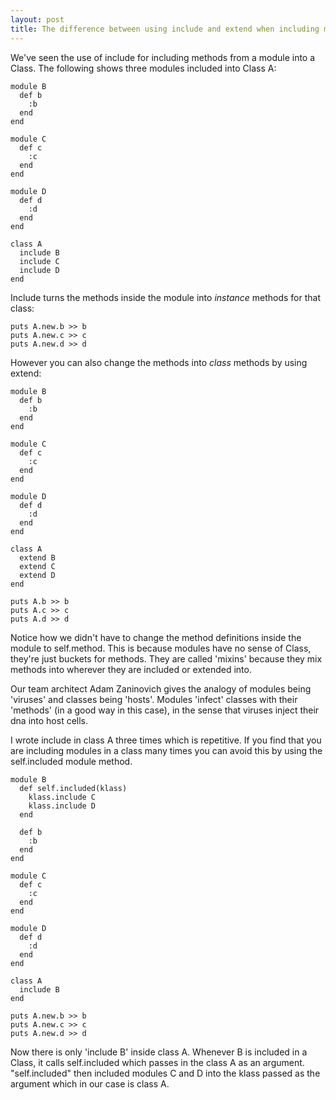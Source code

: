 ```yaml
---
layout: post
title: The difference between using include and extend when including modules in a Class
---
```


We've seen the use of include for including methods from a module into a Class.
The following shows three modules included into Class A:

```
module B
  def b
    :b
  end
end

module C
  def c
    :c
  end
end

module D
  def d
    :d
  end
end

class A
  include B
  include C
  include D
end
```

Include turns the methods inside the module into _instance_ methods for that class:

```
puts A.new.b >> b
puts A.new.c >> c
puts A.new.d >> d
```

However you can also change the methods into _class_ methods by using extend:

```
module B
  def b
    :b
  end
end

module C
  def c
    :c
  end
end

module D
  def d
    :d
  end
end

class A
  extend B
  extend C
  extend D
end

puts A.b >> b
puts A.c >> c
puts A.d >> d
```

Notice how we didn't have to change the method definitions inside the module to self.method.
This is because modules have no sense of Class, they're just buckets for methods.  They are called
'mixins' because they mix methods into wherever they are included or extended into.

Our team architect Adam Zaninovich gives the analogy of modules being 'viruses' and classes being 'hosts'.  Modules 'infect'
classes with their 'methods' (in a good way in this case), in the sense that viruses inject their dna into host cells.

I wrote include in class A three times which is repetitive.  If you find that you are
including modules in a class many times you can avoid this by using the self.included module method.

```
module B
  def self.included(klass)
    klass.include C
    klass.include D
  end

  def b
    :b
  end
end

module C
  def c
    :c
  end
end

module D
  def d
    :d
  end
end

class A
  include B
end

puts A.new.b >> b
puts A.new.c >> c
puts A.new.d >> d
```

Now there is only 'include B' inside class A.  Whenever B is included in a Class, it calls self.included
which passes in the class A as an argument.  "self.included" then included modules C and D into the klass
passed as the argument which in our case is class A.
